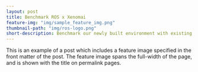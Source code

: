 ```yaml
---
layout: post
title: Benchmark ROS x Xenomai
feature-img: "img/sample_feature_img.png"
thumbnail-path: "img/ros-logo.png"
short-description: Benchmark our newly built environment with existing packages !
---
```

This is an example of a post which includes a feature image specified in the front matter of the post. The feature image spans the full-width of the page, and is shown with the title on permalink pages.
